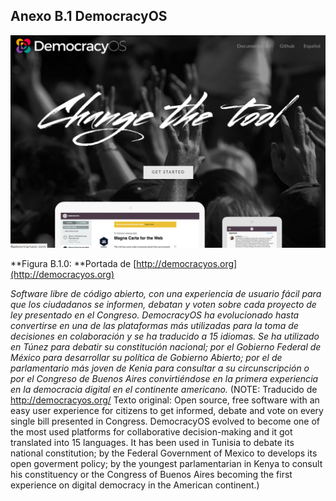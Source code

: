 ## Anexo B.1 DemocracyOS 

![image alt text](image_0.png)

**Figura B.1.0: **Portada de [http://democracyos.org](http://democracyos.org) 

*Software libre de código abierto, con una experiencia de usuario fácil para que los ciudadanos se informen, debatan y voten sobre cada proyecto de ley presentado en el Congreso. DemocracyOS ha evolucionado hasta convertirse en una de las plataformas más utilizadas para la toma de decisiones en colaboración y se ha traducido a 15 idiomas. Se ha utilizado en Túnez para debatir su constitución nacional; por el Gobierno Federal de México para desarrollar su política de Gobierno Abierto; por el de parlamentario más joven de Kenia para consultar a su circunscripción o por el Congreso de Buenos Aires convirtiéndose en la primera experiencia en la democracia digital en el continente americano.* (NOTE:  Traducido de http://democracyos.org/
Texto original: Open source, free software with an easy user experience for citizens to get informed, debate and vote on every single bill presented in Congress. DemocracyOS evolved to become one of the most used platforms for collaborative decision-making and it got translated into 15 languages. It has been used in Tunisia to debate its national constitution; by the Federal Government of Mexico to develops its open goverment policy; by the youngest parlamentarian in Kenya to consult his constituency or the Congress of Buenos Aires becoming the first experience on digital democracy in the American continent.)
